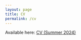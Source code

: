 ```yaml
---
layout: page
title: CV
permalink: /cv
---
```


Available here: [CV (Summer 2024)](assets/pdf/wamsley_cv_summer24.pdf)
